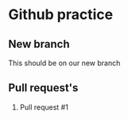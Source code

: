 # Github practice

## New branch
  This should be on our new branch

## Pull request's
  1. Pull request #1